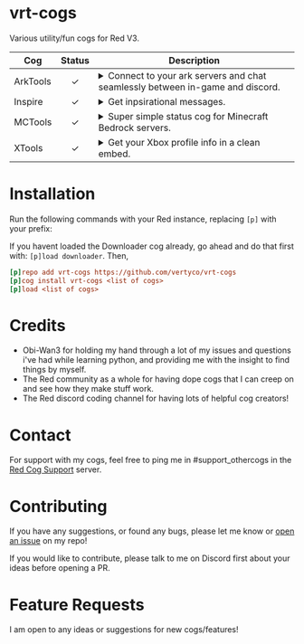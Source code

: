 # vrt-cogs
Various utility/fun cogs for Red V3.

| Cog | Status | Description |
|---|:---:|---|
| ArkTools | ✓ | <details><summary>Connect to your ark servers and chat seamlessly between in-game and discord.</summary> This cog includes many utility features for overseeing your server including a status channel, join/leave logs, blacklisting player names, and admin command logging.</details> |
| Inspire | ✓ | <details><summary>Get inpsirational messages.</summary> Super simple cog that replies to certain sad words with positive encouragements using zenquotes.io API. Note: this cog was my very first project just to get the feel for Red so it's not very big and there arent any plans of expanding it at the moment.</details>|
| MCTools | ✓ | <details><summary>Super simple status cog for Minecraft Bedrock servers.</summary> Only for **Bedrock** dedicated servers since there is already one that supports Java.</details> |
| XTools | ✓ | <details><summary>Get your Xbox profile info in a clean embed.</summary> Various other tools for Xbox using xbl.io API coming soon.  (You will need to register for a key to use this cog. "its free though")</details> |

# Installation
Run the following commands with your Red instance, replacing `[p]` with your prefix:

If you havent loaded the Downloader cog already, go ahead and do that first with: `[p]load downloader`. Then, 
```ini
[p]repo add vrt-cogs https://github.com/vertyco/vrt-cogs
[p]cog install vrt-cogs <list of cogs>
[p]load <list of cogs>
```

# Credits
- Obi-Wan3 for holding my hand through a lot of my issues and questions i've had while learning python, and providing me with the insight to find things by myself.
- The Red community as a whole for having dope cogs that I can creep on and see how they make stuff work.
- The Red discord coding channel for having lots of helpful cog creators!

# Contact
For support with my cogs, feel free to ping me in #support_othercogs in the [Red Cog Support](https://discord.gg/GET4DVk) server.

# Contributing
If you have any suggestions, or found any bugs, please let me know or [open an issue](https://github.com/vertyco/vrt-cogs/issues) on my repo!

If you would like to contribute, please talk to me on Discord first about your ideas before opening a PR.

# Feature Requests
I am open to any ideas or suggestions for new cogs/features!
